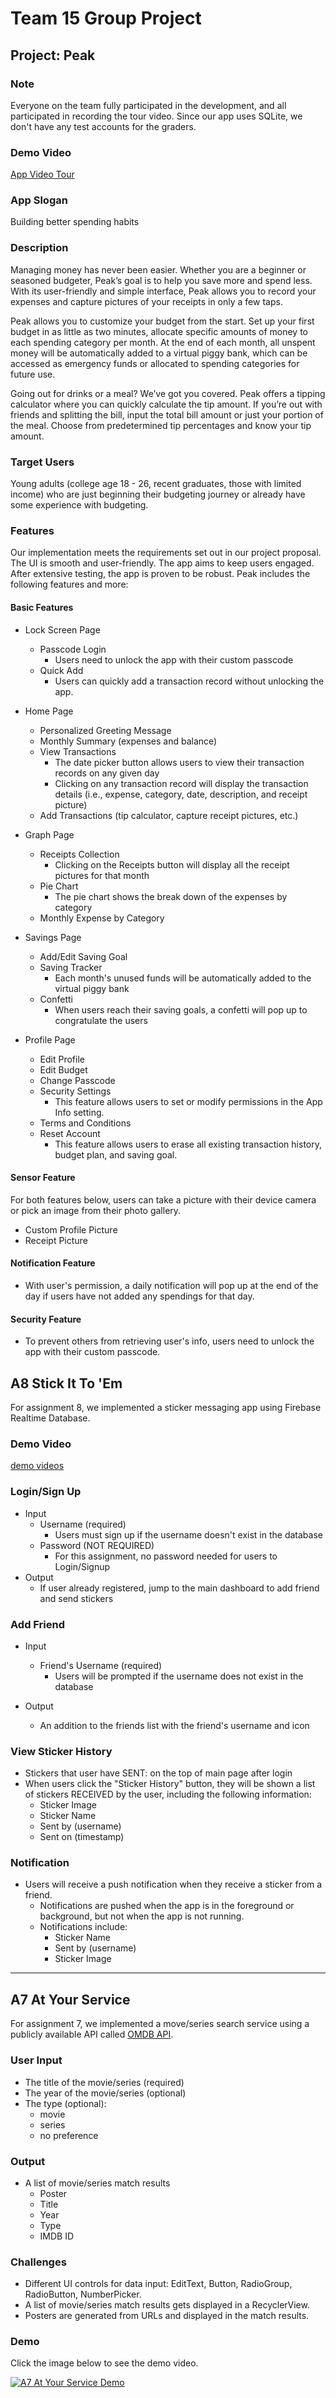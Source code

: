 # Team 15 Group Project

## Project: Peak

### Note

Everyone on the team fully participated in the development, and all participated in recording the tour video. Since our app uses SQLite, we don't have any test accounts for the graders.

### Demo Video
[App Video Tour](https://youtu.be/zGaMZyUh3pA)

### App Slogan

Building better spending habits

### Description

Managing money has never been easier. Whether you are a beginner or seasoned budgeter, Peak’s goal is to help you save more and spend less. With its user-friendly and simple interface, Peak allows you to record your expenses and capture pictures of your receipts in only a few taps.

Peak allows you to customize your budget from the start. Set up your first budget in as little as two minutes, allocate specific amounts of money to each spending category per month. At the end of each month, all unspent money will be automatically added to a virtual piggy bank, which can be accessed as emergency funds or allocated to spending categories for future use.

Going out for drinks or a meal? We’ve got you covered. Peak offers a tipping calculator where you can quickly calculate the tip amount. If you’re out with friends and splitting the bill, input the total bill amount or just your portion of the meal. Choose from predetermined tip percentages and know your tip amount.

### Target Users

Young adults (college age 18 - 26, recent graduates, those with limited income) who are just beginning their budgeting journey or already have some experience with budgeting.

### Features

Our implementation meets the requirements set out in our project proposal. The UI is smooth and user-friendly. The app aims to keep users engaged. After extensive testing, the app is proven to be robust. Peak includes the following features and more:

#### Basic Features

- Lock Screen Page
  - Passcode Login
    - Users need to unlock the app with their custom passcode
  - Quick Add
    - Users can quickly add a transaction record without unlocking the app.

- Home Page
  - Personalized Greeting Message
  - Monthly Summary (expenses and balance)
  - View Transactions
    - The date picker button allows users to view their transaction records on any given day
    - Clicking on any transaction record will display the transaction details (i.e., expense, category, date, description, and receipt picture)
  - Add Transactions (tip calculator, capture receipt pictures, etc.)

- Graph Page
  - Receipts Collection
    - Clicking on the Receipts button will display all the receipt pictures for that month
  - Pie Chart
    - The pie chart shows the break down of the expenses by category
  - Monthly Expense by Category

- Savings Page
  - Add/Edit Saving Goal
  - Saving Tracker
    - Each month's unused funds will be automatically added to the virtual piggy bank
  - Confetti
    - When users reach their saving goals, a confetti will pop up to congratulate the users 

- Profile Page
  - Edit Profile
  - Edit Budget
  - Change Passcode
  - Security Settings
    - This feature allows users to set or modify permissions in the App Info setting.
  - Terms and Conditions
  - Reset Account
    - This feature allows users to erase all existing transaction history, budget plan, and saving goal.  

#### Sensor Feature

For both features below, users can take a picture with their device camera or pick an image from their photo gallery.

- Custom Profile Picture
- Receipt Picture

#### Notification Feature

- With user's permission, a daily notification will pop up at the end of the day if users have not added any spendings for that day.

#### Security Feature

- To prevent others from retrieving user's info, users need to unlock the app with their custom passcode. 

## A8 Stick It To 'Em

For assignment 8, we implemented a sticker messaging app using Firebase Realtime Database.

### Demo Video
[demo videos](https://drive.google.com/drive/folders/16C-pjb0t0p8WViBVeEyviP4ALY0hjgJH?usp=sharing)

### Login/Sign Up

- Input
  - Username (required)
    - Users must sign up if the username doesn't exist in the database
  - Password (NOT REQUIRED)
    - For this assignment, no password needed for users to Login/Signup
- Output
  - If user already registered, jump to the main dashboard to add friend and send stickers

### Add Friend

- Input
  - Friend's Username (required)
    - Users will be prompted if the username does not exist in the database

- Output
  - An addition to the friends list with the friend's username and icon

### View Sticker History

- Stickers that user have SENT: on the top of main page after login
- When users click the "Sticker History" button, they will be shown a list of stickers RECEIVED by the user, including the following information:
  - Sticker Image
  - Sticker Name
  - Sent by (username)
  - Sent on (timestamp)

### Notification

- Users will receive a push notification when they receive a sticker from a friend.
  - Notifications are pushed when the app is in the foreground or background, but not when the app is not running.
  - Notifications include:
    - Sticker Name
    - Sent by (username)
    - Sticker Image
    
-----

## A7 At Your Service

For assignment 7, we implemented a move/series search service using a publicly available API called [OMDB API](https://www.omdbapi.com/).

### User Input

- The title of the movie/series (required)
- The year of the movie/series (optional)
- The type (optional): 
    - movie 
    - series
    - no preference

### Output

- A list of movie/series match results
    - Poster
    - Title
    - Year
    - Type
    - IMDB ID

### Challenges

- Different UI controls for data input: EditText, Button, RadioGroup, RadioButton, NumberPicker.
- A list of movie/series match results gets displayed in a RecyclerView.
- Posters are generated from URLs and displayed in the match results.

### Demo

Click the image below to see the demo video.

[![A7 At Your Service Demo](https://github.com/jaimesi/NUMADFa22_Team15/blob/master/app/src/main/AtYourServiceScreenshot.png)](https://youtube.com/shorts/5BUv1S5vinA?feature=share)
